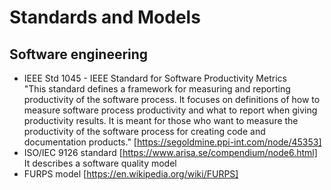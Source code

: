 # Standards and Models

## Software engineering 

* IEEE Std 1045 - IEEE Standard for Software Productivity Metrics  
  "This standard defines a framework for measuring and reporting productivity of the software process. 
   It focuses on definitions of how to measure software process productivity and what to report when giving productivity results.
   It is meant for those who want to measure the productivity of the software process for creating code and documentation products." [https://segoldmine.ppi-int.com/node/45353]
*  ISO/IEC 9126 standard [https://www.arisa.se/compendium/node6.html]  
   It describes a software quality model
*  FURPS model [https://en.wikipedia.org/wiki/FURPS]
